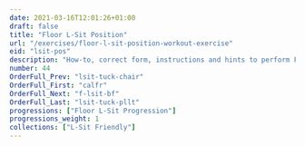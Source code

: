 ```yaml
---
date: 2021-03-16T12:01:26+01:00
draft: false
title: "Floor L-Sit Position"
url: "/exercises/floor-l-sit-position-workout-exercise"
eid: "lsit-pos"
description: "How-to, correct form, instructions and hints to perform Floor L-Sit Position. Similar exercises and video demo"
number: 44
OrderFull_Prev: "lsit-tuck-chair"
OrderFull_First: "calfr"
OrderFull_Next: "f-lsit-bf"
OrderFull_Last: "lsit-tuck-pllt"
progressions: ["Floor L-Sit Progression"]
progressions_weight: 1
collections: ["L-Sit Friendly"]
---
```

